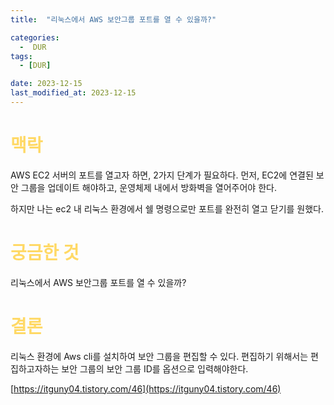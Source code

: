 ```yaml
---
title:  "리눅스에서 AWS 보안그룹 포트를 열 수 있을까?" 

categories:
  -  DUR
tags:
  - [DUR]

date: 2023-12-15
last_modified_at: 2023-12-15
---
```

# <span style="color:#ffd966">맥락</span>
AWS EC2 서버의 포트를 열고자 하면, 2가지 단계가 필요하다. 먼저, EC2에 연결된 보안 그룹을 업데이트 해야하고, 운영체제 내에서 방화벽을 열어주어야 한다. 

하지만 나는 ec2 내 리눅스 환경에서 쉘 명령으로만 포트를 완전히 열고 닫기를 원했다. 

# <span style="color:#ffd966">궁금한 것</span>
리눅스에서 AWS 보안그룹 포트를 열 수 있을까?

# <span style="color:#ffd966">결론</span>
리눅스 환경에 Aws cli를 설치하여 보안 그룹을 편집할 수 있다. 편집하기 위해서는 편집하고자하는 보안 그룹의 보안 그룹 ID를 옵션으로 입력해야한다. 

[https://itguny04.tistory.com/46](https://itguny04.tistory.com/46)
